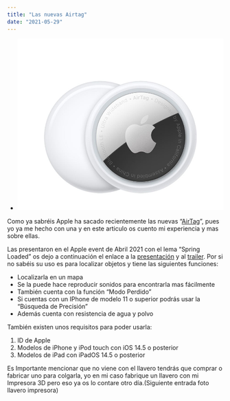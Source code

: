 ```yaml
---
title: "Las nuevas Airtag"
date: "2021-05-29"
---
```


- ![](../images/airtags.jpeg)
    

Como ya sabréis Apple ha sacado recientemente las nuevas “[AirTag](https://www.apple.com/es/airtag/)”, pues yo ya me hecho con una y en este articulo os cuento mi experiencia y mas sobre ellas.

Las presentaron en el Apple event de Abril 2021 con el lema “Spring Loaded” os dejo a continuación el enlace a la [presentación](https://youtu.be/JdBYVNuky1M) y al [trailer](https://youtu.be/ckqvG0Rj35I). Por si no sabéis su uso es para localizar objetos y tiene las siguientes funciones:

- Localizarla en un mapa
- Se la puede hace reproducir sonidos para encontrarla mas fácilmente
- También cuenta con la función “Modo Perdido”
- Si cuentas con un IPhone de modelo 11 o superior podrás usar la “Búsqueda de Precisión”
- Además cuenta con resistencia de agua y polvo

También existen unos requisitos para poder usarla:

1. ID de Apple
2. Modelos de iPhone y iPod touch con iOS 14.5 o posterior
3. Modelos de iPad con iPadOS 14.5 o posterior

Es Importante mencionar que no viene con el llavero tendrás que comprar o fabricar uno para colgarla, yo en mi caso fabrique un llavero con mi Impresora 3D pero eso ya os lo contare otro día.(Siguiente entrada foto llavero impresora)
